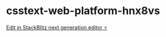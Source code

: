 # csstext-web-platform-hnx8vs

[Edit in StackBlitz next generation editor ⚡️](https://stackblitz.com/~/github.com/geethakasani/csstext-web-platform-hnx8vs)